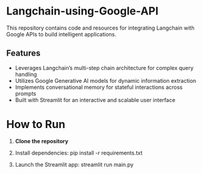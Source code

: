 # Langchain-using-Google-API

This repository contains code and resources for integrating Langchain with Google APIs to build intelligent applications.

## Features
- Leverages Langchain’s multi-step chain architecture for complex query handling  
- Utilizes Google Generative AI models for dynamic information extraction  
- Implements conversational memory for stateful interactions across prompts   
- Built with Streamlit for an interactive and scalable user interface  

# How to Run
1. **Clone the repository**

2. Install dependencies:
pip install -r requirements.txt

3. Launch the Streamlit app:
streamlit run main.py
